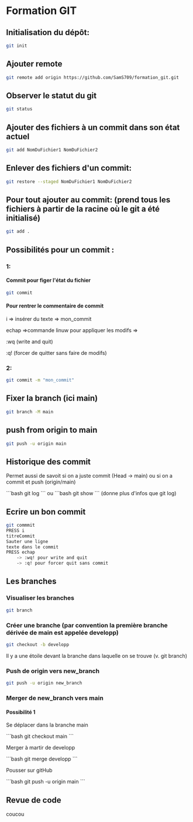 # Formation GIT

## Initialisation du dépôt:

```bash
git init
```

## Ajouter remote

```bash
git remote add origin https://github.com/SamS709/formation_git.git
```
## Observer le statut du git
```bash
git status 
```

## Ajouter des fichiers à un commit dans son état actuel

```bash
git add NomDuFichier1 NomDuFichier2
```

## Enlever des fichiers d'un commit:
```bash
git restore --staged NomDuFichier1 NomDuFichier2
```

## Pour tout ajouter au commit: (prend tous les fichiers à partir de la racine où le git a été initialisé)
```bash
git add .
```

## Possibilités pour un commit :

### 1:

#### Commit pour figer l'état du fichier
```bash
git commit
```

#### Pour rentrer le commentaire de commit
<p>i => insérer du texte => mon_commit</p>
<p>echap =>commande linuw pour appliquer les modifs =></p> 
<p>:wq     (write and quit)</p>
<p>:q!     (forcer de quitter sans faire de modifs)</p>

### 2:
```bash
git commit -m "mon_commit"
```

## Fixer la branch (ici main)
```bash
git branch -M main
```

## push from origin to main
``` bash
git push -u origin main
```
## Historique des commit
<p>Permet aussi de savoit si on a juste commit (Head -> main) ou si on a commit et push (origin/main)</p>
```bash
git log
```
ou
```bash
git show
``` 
(donne plus d'infos que git log)

## Ecrire un bon commit
```bash
git commmit
PRESS i
titreCommit
Sauter une ligne
texte dans le commit
PRESS echap
    -> :wq! pour write and quit
    -> :q! pour forcer quit sans commit
```

## Les branches

### Visualiser les branches
```bash
git branch
```

### Créer une branche (par convention la première branche dérivée de main est appelée developp)
```bash
git checkout -b developp
```
<p>Il y a une étoile devant la branche dans laquelle on se trouve (v. git branch)</p>

### Push de origin vers new_branch
```bash
git push -u origin new_branch
```

### Merger de new_branch vers main
#### Possibilité 1
<p>Se déplacer dans la branche main</p>
```bash
git checkout main
```
<p>Merger à martir de developp</p>
```bash
git merge developp
```

<p>Pousser sur gitHub</p>
```bash
git push -u origin main
```

## Revue de code
coucou